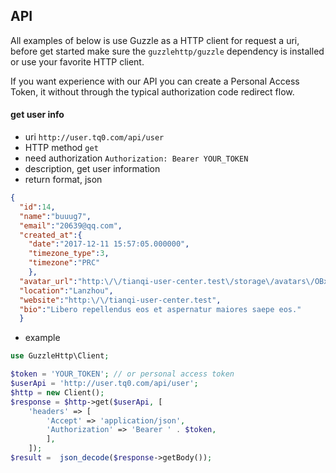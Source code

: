## API

All examples of below is use Guzzle as a HTTP client for request a uri, before get started make sure the `guzzlehttp/guzzle` dependency is installed or use your favorite HTTP client.  

If you want experience with our API you can create a Personal Access Token, it without through the typical authorization code redirect flow.

#### get user info
+ uri `http://user.tq0.com/api/user`
+ HTTP method `get`
+ need authorization `Authorization: Bearer YOUR_TOKEN`
+ description, get user information
+ return format, json
```json
{
  "id":14,
  "name":"buuug7",
  "email":"20639@qq.com",
  "created_at":{
    "date":"2017-12-11 15:57:05.000000",
    "timezone_type":3,
    "timezone":"PRC"
    },
  "avatar_url":"http:\/\/tianqi-user-center.test\/storage\/avatars\/OBx917p1leNi5oruDT3iTwSBXVkRhLcUmhySWCfH.png",
  "location":"Lanzhou",
  "website":"http:\/\/tianqi-user-center.test",
  "bio":"Libero repellendus eos et aspernatur maiores saepe eos."
  }
```  
+ example
```php
use GuzzleHttp\Client;

$token = 'YOUR_TOKEN'; // or personal access token
$userApi = 'http://user.tq0.com/api/user';
$http = new Client();
$response = $http->get($userApi, [
    'headers' => [
        'Accept' => 'application/json',
        'Authorization' => 'Bearer ' . $token,
        ],
    ]);
$result =  json_decode($response->getBody());
```  
